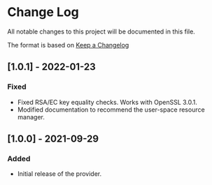 # Change Log
All notable changes to this project will be documented in this file.

The format is based on [Keep a Changelog](http://keepachangelog.com/)

## [1.0.1] - 2022-01-23
### Fixed
- Fixed RSA/EC key equality checks. Works with OpenSSL 3.0.1.
- Modified documentation to recommend the user-space resource manager.

## [1.0.0] - 2021-09-29
### Added
- Initial release of the provider.
